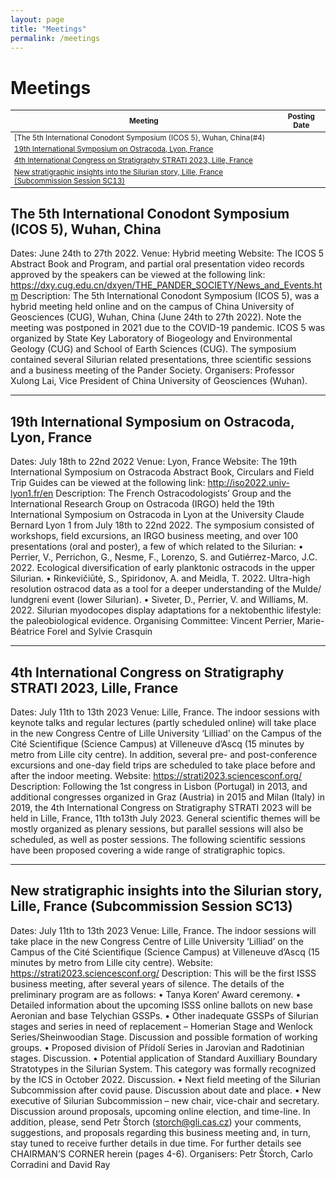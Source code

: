 ```yaml
---
layout: page
title: "Meetings"
permalink: /meetings
---
```

# Meetings

<style>
table { font-size:smaller; }
</style>


Meeting | Posting Date
--- | ---
[The 5th International Conodont Symposium (ICOS 5), Wuhan, China(#4) | 
[19th International Symposium on Ostracoda, Lyon, France](#3) | 
[4th International Congress on Stratigraphy STRATI 2023, Lille, France](#2) | 
[New stratigraphic insights into the Silurian story, Lille, France (Subcommission Session SC13)](#1)  | 


<a id="4"></a>
## The 5th International Conodont Symposium (ICOS 5), Wuhan, China

Dates: June 24th to 27th 2022.
Venue: Hybrid meeting
Website: The ICOS 5 Abstract Book and Program, and partial oral presentation video records approved by the speakers can be viewed at the following link:
https://dxy.cug.edu.cn/dxyen/THE_PANDER_SOCIETY/News_and_Events.htm
Description: The 5th International Conodont Symposium (ICOS 5), was a hybrid meeting held online and on the campus of China University of Geosciences (CUG), Wuhan, China (June 24th to 27th 2022). Note the meeting was postponed in 2021 due to the COVID-19 pandemic. ICOS 5 was organized by State Key Laboratory of Biogeology and Environmental Geology (CUG) and School of Earth Sciences (CUG). The symposium contained several Silurian related presentations, three scientific sessions and a business meeting of the Pander Society.
Organisers: Professor Xulong Lai, Vice President of China University of Geosciences (Wuhan).


---
<a id="3"></a>
## 19th International Symposium on Ostracoda, Lyon, France

Dates: July 18th to 22nd 2022
Venue: Lyon, France
Website: The 19th International Symposium on Ostracoda Abstract Book, Circulars and Field Trip Guides can be viewed at the following link: http://iso2022.univ-lyon1.fr/en
Description: The French Ostracodologists’ Group and the International Research Group on Ostracoda (IRGO) held the 19th International Symposium on Ostracoda in Lyon at the University Claude Bernard Lyon 1 from July 18th to 22nd 2022. The symposium consisted of workshops, field excursions, an IRGO business meeting, and over 100 presentations (oral and poster), a few of which related to the Silurian:
• Perrier, V., Perrichon, G., Nesme, F., Lorenzo, S. and Gutiérrez-Marco, J.C. 2022. Ecological diversification of early planktonic ostracods in the upper Silurian.
• Rinkevičiūtė, S., Spiridonov, A. and Meidla, T. 2022. Ultra-high resolution ostracod data as a tool for a deeper understanding of the Mulde/ lundgreni event (lower Silurian).
• Siveter, D., Perrier, V. and Williams, M. 2022. Silurian myodocopes display adaptations for a nektobenthic lifestyle: the paleobiological evidence.
Organising Committee: Vincent Perrier, Marie-Béatrice Forel and Sylvie Crasquin


---
<a id="2"></a>
## 4th International Congress on Stratigraphy STRATI 2023, Lille, France

Dates: July 11th to 13th 2023
Venue: Lille, France. The indoor sessions with keynote talks and regular lectures (partly scheduled online) will take place in the new Congress Centre of Lille University ‘Lilliad’ on the Campus of the Cité Scientifique (Science Campus) at Villeneuve d’Ascq (15 minutes by metro from Lille city centre). In addition, several pre- and post-conference excursions and one-day field trips are scheduled to take place before and after the indoor meeting.
Website: https://strati2023.sciencesconf.org/
Description: Following the 1st congress in Lisbon (Portugal) in 2013, and additional congresses organized in Graz (Austria) in 2015 and Milan (Italy) in 2019, the 4th International Congress on Stratigraphy STRATI 2023 will be held in Lille, France, 11th to13th July 2023.
General scientific themes will be mostly organized as plenary sessions, but parallel sessions will also be scheduled, as well as poster sessions. The following scientific sessions have been proposed covering a wide range of stratigraphic topics.

---
<a id="1"></a>

## New stratigraphic insights into the Silurian story, Lille, France (Subcommission Session SC13)

Dates: July 11th to 13th 2023
Venue: Lille, France. The indoor sessions will take place in the new Congress Centre of Lille University ‘Lilliad’ on the Campus of the Cité Scientifique (Science Campus) at Villeneuve d’Ascq (15 minutes by metro from Lille city centre).
Website: https://strati2023.sciencesconf.org/
Description: This will be the first ISSS business meeting, after several years of silence. The details of the preliminary program are as follows:
• Tanya Koren‘ Award ceremony.
• Detailed information about the upcoming ISSS online ballots on new base Aeronian and base Telychian GSSPs.
• Other inadequate GSSPs of Silurian stages and series in need of replacement – Homerian Stage and Wenlock Series/Sheinwoodian Stage. Discussion and possible formation of working groups.
• Proposed division of Přídolí Series in Jarovian and Radotinian stages. Discussion.
• Potential application of Standard Auxilliary Boundary Stratotypes in the Silurian System. This category was formally recognized by the ICS in October 2022. Discussion.
• Next field meeting of the Silurian Subcommission after covid pause. Discussion about date and place.
• New executive of Silurian Subcommission – new chair, vice-chair and secretary. Discussion around proposals, upcoming online election, and time-line.
In addition, please, send Petr Štorch (storch@gli.cas.cz) your comments, suggestions, and proposals regarding this business meeting and, in turn, stay tuned to receive further details in due time. For further details see CHAIRMAN’S CORNER herein (pages 4-6).
Organisers: Petr Štorch, Carlo Corradini and David Ray
